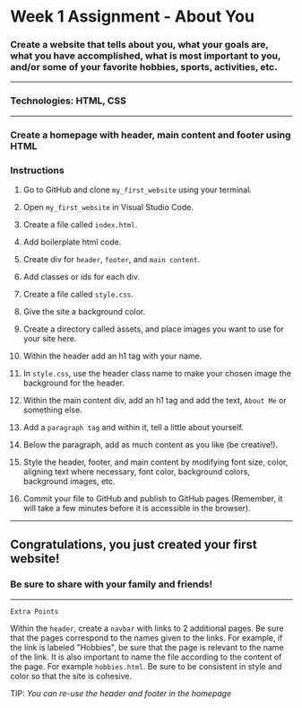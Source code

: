 # Week 1 Assignment - About You

### Create a website that tells about you, what your goals are, what you have accomplished, what is most important to you, and/or some of your favorite hobbies, sports, activities, etc.

---

### Technologies: HTML, CSS

---

### Create a homepage with header, main content and footer using HTML

### Instructions

1. Go to GitHub and clone `my_first_website` using your terminal.

1. Open `my_first_website` in Visual Studio Code.

1. Create a file called `index.html`.

1. Add boilerplate html code.

1. Create div for `header`, `footer`, and `main content`.

1. Add classes or ids for each div.

1. Create a file called `style.css`.

1. Give the site a background color.

1. Create a directory called assets, and place images you want to use for your site here.

1. Within the header add an h1 tag with your name.

1. In `style.css`, use the header class name to make your chosen image the background for the header.

1. Within the main content div, add an h1 tag and add the text, `About Me` or something else.

1. Add a `paragraph tag` and within it, tell a little about yourself.

1. Below the paragraph, add as much content as you like (be creative!).

1. Style the header, footer, and main content by modifying font size, color, aligning text where necessary, font color, background colors, background images, etc.

1. Commit your file to GitHub and publish to GitHub pages (Remember, it will take a few minutes before it is accessible in the browser).

---

## Congratulations, you just created your first website!

### Be sure to share with your family and friends!

---

`Extra Points`

Within the `header`, create a `navbar` with links to 2 additional pages. Be sure that the pages correspond to the names given to the links. For example, if the link is labeled "Hobbies", be sure that the page is relevant to the name of the link. It is also important to name the file according to the content of the page. For example `hobbies.html`. Be sure to be consistent in style and color so that the site is cohesive.

TIP: _You can re-use the header and footer in the homepage_
